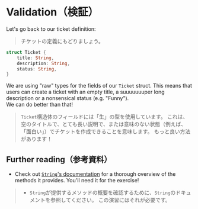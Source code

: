 # Validation（検証）

Let's go back to our ticket definition:

> チケットの定義にもどりましょう。

```rust
struct Ticket {
    title: String,
    description: String,
    status: String,
}
```

We are using "raw" types for the fields of our `Ticket` struct.
This means that users can create a ticket with an empty title, a suuuuuuuper long description or
a nonsensical status (e.g. "Funny").\
We can do better than that!

> `Ticket`構造体のフィールドには「生」の型を使用しています。
> これは、空のタイトルで、とても長い説明で、または意味のない状態（例えば、「面白い」）でチケットを作成できることを意味します。
> もっと良い方法があります！

## Further reading（参考資料）

- Check out [`String`'s documentation](https://doc.rust-lang.org/std/string/struct.String.html)
  for a thorough overview of the methods it provides. You'll need it for the exercise!

> - `String`が提供するメソッドの概要を確認するために、`String`のドキュメントを参照してください。
>   この演習にはそれが必要です。

